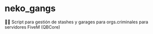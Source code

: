 # neko_gangs
🥷🏻 Script para gestión de stashes y garages para orgs.criminales para servidores FiveM (QBCore)
